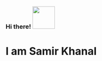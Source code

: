 ### Hi there! <img src="https://media.giphy.com/media/Jr5dpQGrwo5LT7Iwkw/source.gif" width="60px">
# I am Samir Khanal


